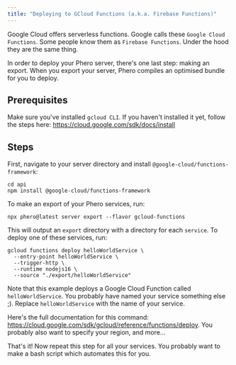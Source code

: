 ```yaml
---
title: "Deploying to GCloud Functions (a.k.a. Firebase Functions)"
---
```


Google Cloud offers serverless functions. Google calls these `Google Cloud Functions`. Some people know them as `Firebase Functions`. Under the hood they are the same thing.

In order to deploy your Phero server, there's one last step: making an export. When you export your server, Phero compiles an optimised bundle for you to deploy.

## Prerequisites

Make sure you've installed `gcloud CLI`. If you haven't installed it yet, follow the steps here: https://cloud.google.com/sdk/docs/install

## Steps

First, navigate to your server directory and install `@google-cloud/functions-framework`:

```
cd api
npm install @google-cloud/functions-framework
```

To make an export of your Phero services, run:

```
npx phero@latest server export --flavor gcloud-functions
```

This will output an `export` directory with a directory for each `service`. To deploy one of these services, run:

```
gcloud functions deploy helloWorldService \
  --entry-point helloWorldService \
  --trigger-http \
  --runtime nodejs16 \
  --source "./export/helloWorldService"
```

Note that this example deploys a Google Cloud Function called `helloWorldService`. You probably have named your service something else ;). Replace `helloWorldService` with the name of your service.

Here's the full documentation for this command: https://cloud.google.com/sdk/gcloud/reference/functions/deploy. You probably also want to specify your region, and more...

That's it! Now repeat this step for all your services. You probably want to make a bash script which automates this for you.

